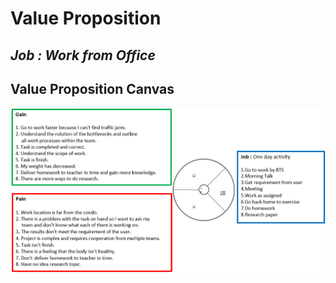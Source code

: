 # Value Proposition

## _Job : Work from Office_

## Value Proposition Canvas

![alt text](https://github.com/PisutSukpool/BADS7105-CRM-analytics-and-intelligence/blob/main/Homework%2003/Value_Proposition_Canvas.png?raw=true)
